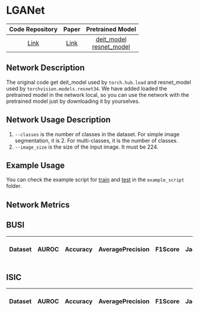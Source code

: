 # LGANet

|              Code Repository              |                                    Paper                                    |                                                                               Pretrained Model                                                                               |
|:-----------------------------------------:|:---------------------------------------------------------------------------:|:----------------------------------------------------------------------------------------------------------------------------------------------------------------------------:|
| [Link](https://github.com/SZUcsh/FAT-Net) | [Link](https://www.sciencedirect.com/science/article/pii/S1361841521003728) | [deit_model](https://dl.fbaipublicfiles.com/deit/deit_tiny_distilled_patch16_224-b40b3cf7.pth)<br/>[resnet_model](https://download.pytorch.org/models/resnet34-b627a593.pth) |

## Network Description

The original code get deit_model used by `torch.hub.load` and resnet_model used by `torchvision.models.resnet34`. We
have added loaded the pretrained model in the network local, so you can use the network with the pretrained model just
by downloading it by yourselves.

## Network Usage Description

1. `--classes` is the number of classes in the dataset. For simple image segmentation, it is 2. For multi-classes, it is
   the number of classes.
2. `--image_size` is the size of the input image. It must be 224.

## Example Usage

You can check the example script for [train](../../example_script/fatnet_train.sh)
and [test](../../example_script/fatnet_test.sh) in the `example_script` folder.

## Network Metrics

## BUSI

| Dataset | AUROC | Accuracy | AveragePrecision | F1Score | JaccardIndex | Precision | Recall | Specificity | Dice | Best Model Link |
|:-------:|:-----:|:--------:|:----------------:|:-------:|:------------:|:---------:|:------:|:-----------:|:----:|:---------------:|

## ISIC

| Dataset | AUROC | Accuracy | AveragePrecision | F1Score | JaccardIndex | Precision | Recall | Specificity | Dice | Best Model Link |
|:-------:|:-----:|:--------:|:----------------:|:-------:|:------------:|:---------:|:------:|:-----------:|:----:|:---------------:|